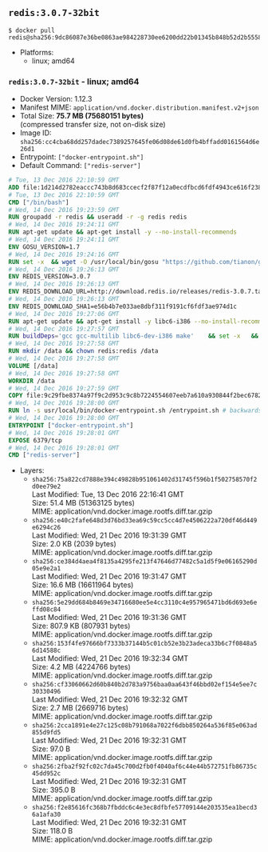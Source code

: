 ## `redis:3.0.7-32bit`

```console
$ docker pull redis@sha256:9dc86087e36be0863ae984228730ee6200dd22b01345b848b52d2b55581295aa
```

-	Platforms:
	-	linux; amd64

### `redis:3.0.7-32bit` - linux; amd64

-	Docker Version: 1.12.3
-	Manifest MIME: `application/vnd.docker.distribution.manifest.v2+json`
-	Total Size: **75.7 MB (75680151 bytes)**  
	(compressed transfer size, not on-disk size)
-	Image ID: `sha256:cc4cba68dd257dadec7389257645fe06d08de61d0fb4bffadd0161564d6e26d1`
-	Entrypoint: `["docker-entrypoint.sh"]`
-	Default Command: `["redis-server"]`

```dockerfile
# Tue, 13 Dec 2016 22:10:59 GMT
ADD file:1d214d2782eaccc743b8d683ccecf2f87f12a0ecdfbcd6fdf4943ce616f23870 in / 
# Tue, 13 Dec 2016 22:10:59 GMT
CMD ["/bin/bash"]
# Wed, 14 Dec 2016 19:23:59 GMT
RUN groupadd -r redis && useradd -r -g redis redis
# Wed, 14 Dec 2016 19:24:11 GMT
RUN apt-get update && apt-get install -y --no-install-recommends 		ca-certificates 		wget 	&& rm -rf /var/lib/apt/lists/*
# Wed, 14 Dec 2016 19:24:11 GMT
ENV GOSU_VERSION=1.7
# Wed, 14 Dec 2016 19:24:16 GMT
RUN set -x 	&& wget -O /usr/local/bin/gosu "https://github.com/tianon/gosu/releases/download/$GOSU_VERSION/gosu-$(dpkg --print-architecture)" 	&& wget -O /usr/local/bin/gosu.asc "https://github.com/tianon/gosu/releases/download/$GOSU_VERSION/gosu-$(dpkg --print-architecture).asc" 	&& export GNUPGHOME="$(mktemp -d)" 	&& gpg --keyserver ha.pool.sks-keyservers.net --recv-keys B42F6819007F00F88E364FD4036A9C25BF357DD4 	&& gpg --batch --verify /usr/local/bin/gosu.asc /usr/local/bin/gosu 	&& rm -r "$GNUPGHOME" /usr/local/bin/gosu.asc 	&& chmod +x /usr/local/bin/gosu 	&& gosu nobody true
# Wed, 14 Dec 2016 19:26:13 GMT
ENV REDIS_VERSION=3.0.7
# Wed, 14 Dec 2016 19:26:13 GMT
ENV REDIS_DOWNLOAD_URL=http://download.redis.io/releases/redis-3.0.7.tar.gz
# Wed, 14 Dec 2016 19:26:13 GMT
ENV REDIS_DOWNLOAD_SHA1=e56b4b7e033ae8dbf311f9191cf6fdf3ae974d1c
# Wed, 14 Dec 2016 19:27:06 GMT
RUN apt-get update && apt-get install -y libc6-i386 --no-install-recommends && rm -rf /var/lib/apt/lists/*
# Wed, 14 Dec 2016 19:27:57 GMT
RUN buildDeps='gcc gcc-multilib libc6-dev-i386 make' 	&& set -x 	&& apt-get update && apt-get install -y $buildDeps --no-install-recommends 	&& rm -rf /var/lib/apt/lists/* 	&& wget -O redis.tar.gz "$REDIS_DOWNLOAD_URL" 	&& echo "$REDIS_DOWNLOAD_SHA1 *redis.tar.gz" | sha1sum -c - 	&& mkdir -p /usr/src/redis 	&& tar -xzf redis.tar.gz -C /usr/src/redis --strip-components=1 	&& rm redis.tar.gz 	&& make -C /usr/src/redis 32bit 	&& make -C /usr/src/redis install 	&& rm -r /usr/src/redis 	&& apt-get purge -y --auto-remove $buildDeps
# Wed, 14 Dec 2016 19:27:58 GMT
RUN mkdir /data && chown redis:redis /data
# Wed, 14 Dec 2016 19:27:58 GMT
VOLUME [/data]
# Wed, 14 Dec 2016 19:27:58 GMT
WORKDIR /data
# Wed, 14 Dec 2016 19:27:59 GMT
COPY file:9c29fbe8374a97f9c2d953c9c8b7224554607eeb7a610a930844f2bec678265c in /usr/local/bin/ 
# Wed, 14 Dec 2016 19:28:00 GMT
RUN ln -s usr/local/bin/docker-entrypoint.sh /entrypoint.sh # backwards compat
# Wed, 14 Dec 2016 19:28:00 GMT
ENTRYPOINT ["docker-entrypoint.sh"]
# Wed, 14 Dec 2016 19:28:01 GMT
EXPOSE 6379/tcp
# Wed, 14 Dec 2016 19:28:01 GMT
CMD ["redis-server"]
```

-	Layers:
	-	`sha256:75a822cd7888e394c49828b951061402d31745f596b1f502758570f2d0ee79e2`  
		Last Modified: Tue, 13 Dec 2016 22:16:41 GMT  
		Size: 51.4 MB (51363125 bytes)  
		MIME: application/vnd.docker.image.rootfs.diff.tar.gzip
	-	`sha256:e40c2fafe648d3d76bd33ea69c59cc5cc4d7e4506222a720df46d449e6294c26`  
		Last Modified: Wed, 21 Dec 2016 19:31:39 GMT  
		Size: 2.0 KB (2039 bytes)  
		MIME: application/vnd.docker.image.rootfs.diff.tar.gzip
	-	`sha256:ce384d4aea4f8135a4295fe213f47646d77482c5a1d5f9e06165290d05e9e2a1`  
		Last Modified: Wed, 21 Dec 2016 19:31:47 GMT  
		Size: 16.6 MB (16611964 bytes)  
		MIME: application/vnd.docker.image.rootfs.diff.tar.gzip
	-	`sha256:5e29dd684b8469e34716680ee5e4cc3110c4e957965471bd6d693e6effd08c84`  
		Last Modified: Wed, 21 Dec 2016 19:31:36 GMT  
		Size: 807.9 KB (807931 bytes)  
		MIME: application/vnd.docker.image.rootfs.diff.tar.gzip
	-	`sha256:153f4fe97666bf7333b37144b5c01cb52e3b23adeca33b6c7f0848a56d14588c`  
		Last Modified: Wed, 21 Dec 2016 19:32:34 GMT  
		Size: 4.2 MB (4224766 bytes)  
		MIME: application/vnd.docker.image.rootfs.diff.tar.gzip
	-	`sha256:cf33060662d60b840b2d783a9756baa0aa643f46bbd02ef154e5ee7c30330496`  
		Last Modified: Wed, 21 Dec 2016 19:32:32 GMT  
		Size: 2.7 MB (2669716 bytes)  
		MIME: application/vnd.docker.image.rootfs.diff.tar.gzip
	-	`sha256:2cca1891e4e27c125c08b791068a7022f6dbb850264a536f85e063ad855d9fd5`  
		Last Modified: Wed, 21 Dec 2016 19:32:31 GMT  
		Size: 97.0 B  
		MIME: application/vnd.docker.image.rootfs.diff.tar.gzip
	-	`sha256:2fba2f92fc02c7da45c700d2fb0f4040af6c44e44b572751fb86735c45dd952c`  
		Last Modified: Wed, 21 Dec 2016 19:32:31 GMT  
		Size: 395.0 B  
		MIME: application/vnd.docker.image.rootfs.diff.tar.gzip
	-	`sha256:f2e85616fc368b7fbddc6c4e3ec8dfbfe57709144e203535ea1becd36a1afa30`  
		Last Modified: Wed, 21 Dec 2016 19:32:31 GMT  
		Size: 118.0 B  
		MIME: application/vnd.docker.image.rootfs.diff.tar.gzip
